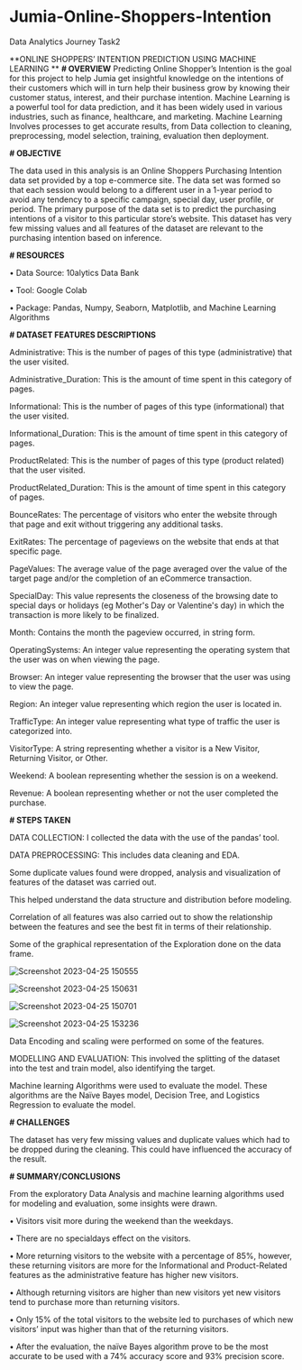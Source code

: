 # Jumia-Online-Shoppers-Intention
Data Analytics Journey Task2

**ONLINE SHOPPERS’ INTENTION PREDICTION USING MACHINE LEARNING 
**
**# OVERVIEW**
Predicting Online Shopper’s Intention is the goal for this project to help Jumia get insightful knowledge on the intentions of their customers which will in turn help their business grow by knowing their customer status, interest, and their purchase intention.
Machine Learning is a powerful tool for data prediction, and it has been widely used in various industries, such as finance, healthcare, and marketing.
Machine Learning Involves processes to get accurate results, from Data collection to cleaning, preprocessing, model selection, training, evaluation then deployment.

**# OBJECTIVE**

The data used in this analysis is an Online Shoppers Purchasing Intention data set provided by a top e-commerce site. The data set was formed so that each session would belong to a different user in a 1-year period to avoid any tendency to a specific campaign, special day, user profile, or period.
The primary purpose of the data set is to predict the purchasing intentions of a visitor to this particular store’s website. This dataset has very few missing values and all features of the dataset are relevant to the purchasing intention based on inference.

**# RESOURCES**

•	Data Source: 10alytics Data Bank

•	Tool: Google Colab

•	Package: Pandas, Numpy, Seaborn, Matplotlib, and Machine Learning Algorithms

**# DATASET FEATURES DESCRIPTIONS**

Administrative: This is the number of pages of this type (administrative) that the user visited.

Administrative_Duration: This is the amount of time spent in this category of pages.

Informational: This is the number of pages of this type (informational) that the user visited.

Informational_Duration: This is the amount of time spent in this category of pages.

ProductRelated: This is the number of pages of this type (product related) that the user visited.

ProductRelated_Duration: This is the amount of time spent in this category of pages.

BounceRates: The percentage of visitors who enter the website through that page and exit without triggering any additional tasks.

ExitRates: The percentage of pageviews on the website that ends at that specific page.

PageValues: The average value of the page averaged over the value of the target page and/or the completion of an eCommerce transaction.

SpecialDay: This value represents the closeness of the browsing date to special days or holidays (eg Mother's Day or Valentine's day) in which the transaction is more likely to be finalized. 

Month: Contains the month the pageview occurred, in string form.

OperatingSystems: An integer value representing the operating system that the user was on when viewing the page.

Browser: An integer value representing the browser that the user was using to view the page.

Region: An integer value representing which region the user is located in.

TrafficType: An integer value representing what type of traffic the user is categorized into.

VisitorType: A string representing whether a visitor is a New Visitor, Returning Visitor, or Other.

Weekend: A boolean representing whether the session is on a weekend.

Revenue: A boolean representing whether or not the user completed the purchase.

**# STEPS TAKEN**

DATA COLLECTION: I collected the data with the use of the pandas’ tool.

DATA PREPROCESSING: This includes data cleaning and EDA.

Some duplicate values found were dropped, analysis and visualization of features of the dataset was carried out.

This helped understand the data structure and distribution before modeling.

Correlation of all features was also carried out to show the relationship between the features and see the best fit in terms of their relationship.

Some of the graphical representation of the Exploration done on the data frame.

 ![Screenshot 2023-04-25 150555](https://user-images.githubusercontent.com/125756661/234339939-6118f120-db7a-47c6-b9dd-3f19534bfa5e.png)

![Screenshot 2023-04-25 150631](https://user-images.githubusercontent.com/125756661/234340400-70df5fd8-24f7-4992-b4b8-6f28c7f74a81.png)

 ![Screenshot 2023-04-25 150701](https://user-images.githubusercontent.com/125756661/234340438-478f7883-422a-4cf7-8e9a-69fe71237d94.png)

![Screenshot 2023-04-25 153236](https://user-images.githubusercontent.com/125756661/234340490-d9356c95-43b6-4170-9bf7-d67549651692.png)

Data Encoding and scaling were performed on some of the features.

MODELLING AND EVALUATION: This involved the splitting of the dataset into the test and train model, also identifying the target.

Machine learning Algorithms were used to evaluate the model. These algorithms are the Naïve Bayes model, Decision Tree, and Logistics Regression to evaluate the model.

**# CHALLENGES**

The dataset has very few missing values and duplicate values which had to be dropped during the cleaning. This could have influenced the accuracy of the result.

**# SUMMARY/CONCLUSIONS**

From the exploratory Data Analysis and machine learning algorithms used for modeling and evaluation, some insights were drawn.

•	Visitors visit more during the weekend than the weekdays.

•	There are no specialdays effect on the visitors.

•	More returning visitors to the website with a percentage of 85%, however, these returning visitors are more for the Informational and Product-Related features as the administrative feature has higher new visitors.

•	Although returning visitors are higher than new visitors yet new visitors tend to purchase more than returning visitors.

•	Only 15% of the total visitors to the website led to purchases of which new visitors’ input was higher than that of the returning visitors.

•	After the evaluation, the naïve Bayes algorithm prove to be the most accurate to be used with a 74% accuracy score and 93% precision score.


